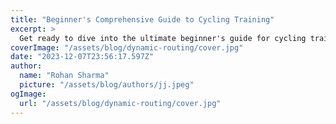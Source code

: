 ```yaml
---
title: "Beginner's Comprehensive Guide to Cycling Training"
excerpt: >
  Get ready to dive into the ultimate beginner's guide for cycling training. Prior to embarking on intense workouts, it's crucial to acquaint yourself with the fundamentals. This informative article wil
coverImage: "/assets/blog/dynamic-routing/cover.jpg"
date: "2023-12-07T23:56:17.597Z"
author:
  name: "Rohan Sharma"
  picture: "/assets/blog/authors/jj.jpeg"
ogImage:
  url: "/assets/blog/dynamic-routing/cover.jpg"
---
```


